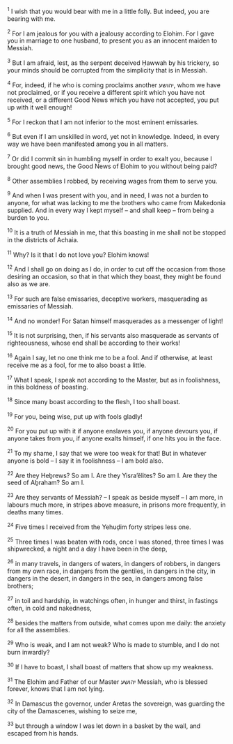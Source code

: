 <sup>1</sup> I wish that you would bear with me in a little folly. But indeed, you are bearing with me.

<sup>2</sup> For I am jealous for you with a jealousy according to Elohim. For I gave you in marriage to one husband, to present you as an innocent maiden to Messiah.

<sup>3</sup> But I am afraid, lest, as the serpent deceived Ḥawwah by his trickery, so your minds should be corrupted from the simplicity that is in Messiah.

<sup>4</sup> For, indeed, if he who is coming proclaims another יהושע, whom we have not proclaimed, or if you receive a different spirit which you have not received, or a different Good News which you have not accepted, you put up with it well enough!

<sup>5</sup> For I reckon that I am not inferior to the most eminent emissaries.

<sup>6</sup> But even if I am unskilled in word, yet not in knowledge. Indeed, in every way we have been manifested among you in all matters.

<sup>7</sup> Or did I commit sin in humbling myself in order to exalt you, because I brought good news, the Good News of Elohim to you without being paid?

<sup>8</sup> Other assemblies I robbed, by receiving wages from them to serve you.

<sup>9</sup> And when I was present with you, and in need, I was not a burden to anyone, for what was lacking to me the brothers who came from Makedonia supplied. And in every way I kept myself – and shall keep – from being a burden to you.

<sup>10</sup> It is a truth of Messiah in me, that this boasting in me shall not be stopped in the districts of Achaia.

<sup>11</sup> Why? Is it that I do not love you? Elohim knows!

<sup>12</sup> And I shall go on doing as I do, in order to cut off the occasion from those desiring an occasion, so that in that which they boast, they might be found also as we are.

<sup>13</sup> For such are false emissaries, deceptive workers, masquerading as emissaries of Messiah.

<sup>14</sup> And no wonder! For Satan himself masquerades as a messenger of light!

<sup>15</sup> It is not surprising, then, if his servants also masquerade as servants of righteousness, whose end shall be according to their works!

<sup>16</sup> Again I say, let no one think me to be a fool. And if otherwise, at least receive me as a fool, for me to also boast a little.

<sup>17</sup> What I speak, I speak not according to the Master, but as in foolishness, in this boldness of boasting.

<sup>18</sup> Since many boast according to the flesh, I too shall boast.

<sup>19</sup> For you, being wise, put up with fools gladly!

<sup>20</sup> For you put up with it if anyone enslaves you, if anyone devours you, if anyone takes from you, if anyone exalts himself, if one hits you in the face.

<sup>21</sup> To my shame, I say that we were too weak for that! But in whatever anyone is bold – I say it in foolishness – I am bold also.

<sup>22</sup> Are they Heḇrews? So am I. Are they Yisra’ĕlites? So am I. Are they the seed of Aḇraham? So am I.

<sup>23</sup> Are they servants of Messiah? – I speak as beside myself – I am more, in labours much more, in stripes above measure, in prisons more frequently, in deaths many times.

<sup>24</sup> Five times I received from the Yehuḏim forty stripes less one.

<sup>25</sup> Three times I was beaten with rods, once I was stoned, three times I was shipwrecked, a night and a day I have been in the deep,

<sup>26</sup> in many travels, in dangers of waters, in dangers of robbers, in dangers from my own race, in dangers from the gentiles, in dangers in the city, in dangers in the desert, in dangers in the sea, in dangers among false brothers;

<sup>27</sup> in toil and hardship, in watchings often, in hunger and thirst, in fastings often, in cold and nakedness,

<sup>28</sup> besides the matters from outside, what comes upon me daily: the anxiety for all the assemblies.

<sup>29</sup> Who is weak, and I am not weak? Who is made to stumble, and I do not burn inwardly?

<sup>30</sup> If I have to boast, I shall boast of matters that show up my weakness.

<sup>31</sup> The Elohim and Father of our Master יהושע Messiah, who is blessed forever, knows that I am not lying.

<sup>32</sup> In Damascus the governor, under Aretas the sovereign, was guarding the city of the Damascenes, wishing to seize me,

<sup>33</sup> but through a window I was let down in a basket by the wall, and escaped from his hands.

